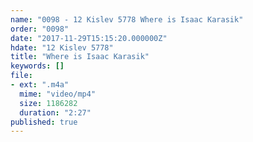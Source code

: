 ```yaml
---
name: "0098 - 12 Kislev 5778 Where is Isaac Karasik"
order: "0098"
date: "2017-11-29T15:15:20.000000Z"
hdate: "12 Kislev 5778"
title: "Where is Isaac Karasik"
keywords: []
file:
- ext: ".m4a"
  mime: "video/mp4"
  size: 1186282
  duration: "2:27"
published: true
---
```


